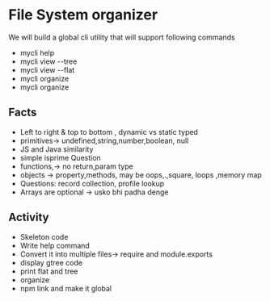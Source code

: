 # File System organizer
We will build a global cli utility that will support following commands
* mycli help
* mycli view <dirname> --tree 
* mycli view <dirname> --flat
* mycli organize <dirname>
* mycli organize 

## Facts
*  Left to right & top to bottom , dynamic vs static typed
*  primitives-> undefined,string,number,boolean, null 
*  JS and Java similarity
*  simple isprime Question
*   functions,-> no return,param type 
*   objects -> property,methods, may be oops,.,square, loops ,memory map
*   Questions: record collection, profile lookup
*   Arrays are optional -> usko bhi padha denge 
## Activity
* Skeleton code
* Write help command
* Convert it into multiple files-> require and module.exports
* display gtree code
* print flat and tree
* organize
* npm link and make it global